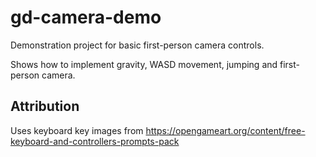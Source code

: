 # gd-camera-demo
Demonstration project for basic first-person camera controls.

Shows how to implement gravity, WASD movement, jumping and first-person camera.

## Attribution

Uses keyboard key images from https://opengameart.org/content/free-keyboard-and-controllers-prompts-pack
